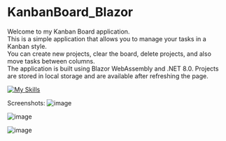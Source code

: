 # KanbanBoard_Blazor
Welcome to my Kanban Board application.<br />
This is a simple application that allows you to manage your tasks in a Kanban style.<br />
You can create new projects, clear the board, delete projects, and also move tasks between columns.<br />
The application is built using Blazor WebAssembly and .NET 8.0. Projects are stored in local storage and are available after refreshing the page.

[![My Skills](https://skillicons.dev/icons?i=visualstudio,cs,dotnet,html,bootstrap)](https://skillicons.dev)

Screenshots:
![image](https://github.com/JJv222/KanbanBoard_Blazor/assets/118291038/7f8f450f-83a8-41dc-9cd8-a028f4480430)

![image](https://github.com/JJv222/KanbanBoard_Blazor/assets/118291038/979ee65b-459d-474a-b8e6-38d35b8b8106)

![image](https://github.com/JJv222/KanbanBoard_Blazor/assets/118291038/2ab10faf-6e74-4245-bfbe-d860f36d0b99)


